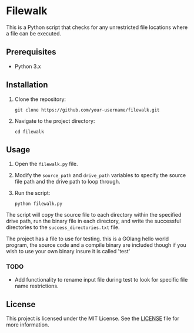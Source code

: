 # Filewalk

This is a Python script that checks for any unrestricted file locations where a file can be executed.

## Prerequisites

- Python 3.x

## Installation

1. Clone the repository:

    ```shell
    git clone https://github.com/your-username/filewalk.git
    ```

2. Navigate to the project directory:

    ```shell
    cd filewalk
    ```

## Usage

1. Open the `filewalk.py` file.

2. Modify the `source_path` and `drive_path` variables to specify the source file path and the drive path to loop through.

3. Run the script:

    ```shell
    python filewalk.py
    ```

The script will copy the source file to each directory within the specified drive path, run the binary file in each directory, and write the successful directories to the `success_directories.txt` file.

The project has a file to use for testing. this is a GOlang hello world program, the source code and a compile binary are included though if you wish to use your own binary insure it is called 'test' 


### TODO

* Add functionality to rename input file during test to look for specific file name restrictions. 

## License

This project is licensed under the MIT License. See the [LICENSE](LICENSE) file for more information.

